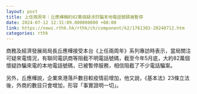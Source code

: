 ```yaml
---
layout: post
title: 上任兩周年｜丘應樺稱約82萬個疑涉詐騙本地電話號碼被暫停
date: 2024-07-12 12:31:09.000000000 +08:00
link: https://news.rthk.hk/rthk/ch/component/k2/1761303-20240712.htm
categories: rthk
---
```


商務及經濟發展局局長丘應樺接受本台《上任兩周年》系列專訪時表示，當局關注可疑來電情況，有聯同電訊商等阻截不明電話號碼，截至今年5月底，大約82萬個懷疑詐騙來電的本地電話號碼，已被暫停服務，相信阻截了不少電話騙案。

另外，丘應樺說，企業來港落戶數目較疫情前增加，他又說，《基本法》23條立法後，外商的數目只會增加，形容「事實證明一切」。
